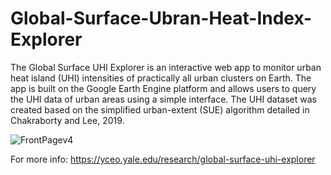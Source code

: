 # Global-Surface-Ubran-Heat-Index-Explorer
The Global Surface UHI Explorer is an interactive web app to monitor urban heat island (UHI) intensities of practically all urban clusters on Earth. The app is built on the Google Earth Engine platform and allows users to query the UHI data of urban areas using a simple interface. The UHI dataset was created based on the simplified urban-extent (SUE) algorithm detailed in Chakraborty and Lee, 2019.


![FrontPagev4](https://user-images.githubusercontent.com/50230767/140866768-88bd7bef-3a68-47c4-be20-ffafd2045969.png)


For more info:
https://yceo.yale.edu/research/global-surface-uhi-explorer

